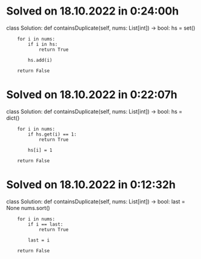 # Solved on 18.10.2022 in 0:24:00h

class Solution:
    def containsDuplicate(self, nums: List[int]) -> bool:
        hs = set()

        for i in nums:
            if i in hs:
                return True

            hs.add(i)

        return False

# Solved on 18.10.2022 in 0:22:07h

class Solution:
    def containsDuplicate(self, nums: List[int]) -> bool:
        hs = dict()

        for i in nums:
            if hs.get(i) == 1:
                return True

            hs[i] = 1

        return False

# Solved on 18.10.2022 in 0:12:32h

class Solution:
    def containsDuplicate(self, nums: List[int]) -> bool:
        last = None
        nums.sort()

        for i in nums:
            if i == last:
                return True

            last = i

        return False

